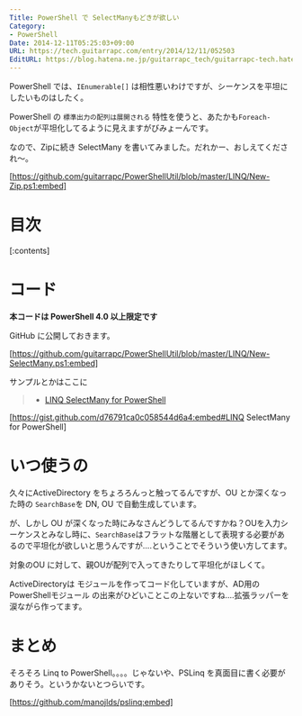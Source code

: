 ```yaml
---
Title: PowerShell で SelectManyもどきが欲しい
Category:
- PowerShell
Date: 2014-12-11T05:25:03+09:00
URL: https://tech.guitarrapc.com/entry/2014/12/11/052503
EditURL: https://blog.hatena.ne.jp/guitarrapc_tech/guitarrapc-tech.hatenablog.com/atom/entry/8454420450076716121
---
```


PowerShell では、```IEnumerable[]``` は相性悪いわけですが、シーケンスを平坦にしたいものはしたく。

PowerShell の ```標準出力の配列は展開される``` 特性を使うと、あたかも```Foreach-Object```が平坦化してるように見えますがびみょーんです。

なので、Zipに続き SelectMany を書いてみました。だれかー、おしえてくだされ～。

[https://github.com/guitarrapc/PowerShellUtil/blob/master/LINQ/New-Zip.ps1:embed]

# 目次

[:contents]

# コード

**本コードは PowerShell 4.0 以上限定です**

GitHub に公開しておきます。

[https://github.com/guitarrapc/PowerShellUtil/blob/master/LINQ/New-SelectMany.ps1:embed]

サンプルとかはここに

> - [LINQ SelectMany for PowerShell](https://gist.github.com/d76791ca0c058544d6a4)

[https://gist.github.com/d76791ca0c058544d6a4:embed#LINQ SelectMany for PowerShell]


# いつ使うの

久々にActiveDirectory をちょろろんっと触ってるんですが、OU とか深くなった時の ```SearchBase```を DN, OU で自動生成しています。

が、しかし OU が深くなった時にみなさんどうしてるんですかね？OUを入力シーケンスとみなし時に、```SearchBase```はフラットな階層として表現する必要があるので平坦化が欲しいと思うんですが....ということでそういう使い方してます。

対象のOU に対して、親OUが配列で入ってきたりして平坦化がほしくて。

ActiveDirectoryは モジュールを作ってコード化していますが、AD用のPowerShellモジュール の出来がひどいことこの上ないですね....拡張ラッパーを涙ながら作ってます。

# まとめ

そろそろ Linq to PowerShell。。。。じゃないや、PSLinq を真面目に書く必要がありそう。というかないとつらいです。

[https://github.com/manojlds/pslinq:embed]
